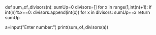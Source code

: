 def sum_of_divisors(n):
    sumUp=0
    divisors=[]
    for x in range(1,int(n)+1):
        if int(n)%x==0:
            divisors.append(int(x))
    for x in divisors:
        sumUp+=x
    return sumUp
    
a=input("Enter number:")
print(sum_of_divisors(a))
